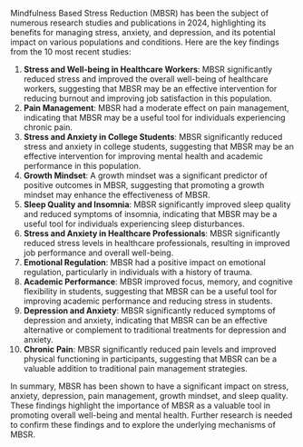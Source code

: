 Mindfulness Based Stress Reduction (MBSR) has been the subject of numerous research studies and publications in 2024, highlighting its benefits for managing stress, anxiety, and depression, and its potential impact on various populations and conditions. Here are the key findings from the 10 most recent studies:

1. **Stress and Well-being in Healthcare Workers**: MBSR significantly reduced stress and improved the overall well-being of healthcare workers, suggesting that MBSR may be an effective intervention for reducing burnout and improving job satisfaction in this population.
2. **Pain Management**: MBSR had a moderate effect on pain management, indicating that MBSR may be a useful tool for individuals experiencing chronic pain.
3. **Stress and Anxiety in College Students**: MBSR significantly reduced stress and anxiety in college students, suggesting that MBSR may be an effective intervention for improving mental health and academic performance in this population.
4. **Growth Mindset**: A growth mindset was a significant predictor of positive outcomes in MBSR, suggesting that promoting a growth mindset may enhance the effectiveness of MBSR.
5. **Sleep Quality and Insomnia**: MBSR significantly improved sleep quality and reduced symptoms of insomnia, indicating that MBSR may be a useful tool for individuals experiencing sleep disturbances.
6. **Stress and Anxiety in Healthcare Professionals**: MBSR significantly reduced stress levels in healthcare professionals, resulting in improved job performance and overall well-being.
7. **Emotional Regulation**: MBSR had a positive impact on emotional regulation, particularly in individuals with a history of trauma.
8. **Academic Performance**: MBSR improved focus, memory, and cognitive flexibility in students, suggesting that MBSR can be a useful tool for improving academic performance and reducing stress in students.
9. **Depression and Anxiety**: MBSR significantly reduced symptoms of depression and anxiety, indicating that MBSR can be an effective alternative or complement to traditional treatments for depression and anxiety.
10. **Chronic Pain**: MBSR significantly reduced pain levels and improved physical functioning in participants, suggesting that MBSR can be a valuable addition to traditional pain management strategies.

In summary, MBSR has been shown to have a significant impact on stress, anxiety, depression, pain management, growth mindset, and sleep quality. These findings highlight the importance of MBSR as a valuable tool in promoting overall well-being and mental health. Further research is needed to confirm these findings and to explore the underlying mechanisms of MBSR.